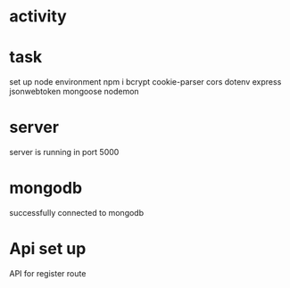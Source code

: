# activity

# task
set up node environment
npm i bcrypt cookie-parser cors dotenv express jsonwebtoken mongoose nodemon

# server
server is running in port 5000

# mongodb
successfully connected to mongodb

# Api set up
API for register route
